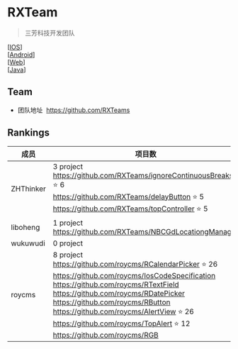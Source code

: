 # RXTeam  

> 三芳科技开发团队

[[IOS](IOS)]  
[[Android](Android)]  
[[Web](Web)]  
[[Java](Java)]  

## Team   

* 团队地址  https://github.com/RXTeams

## Rankings

成员      | 项目数 
----------|-------
ZHThinker | 3 project   <br>https://github.com/RXTeams/ignoreContinuousBreaks ⭐️ 6  <br>https://github.com/RXTeams/delayButton ⭐️ 5 <br>https://github.com/RXTeams/topController ⭐️ 5
liboheng  | 1 project   <br>https://github.com/RXTeams/NBCGdLocationgManager 
wukuwudi  | 0 project      
roycms    | 8 project  <br>https://github.com/roycms/RCalendarPicker ⭐️ 26 <br>https://github.com/roycms/IosCodeSpecification <br>https://github.com/roycms/RTextField <br>https://github.com/roycms/RDatePicker <br>https://github.com/roycms/RButton <br>https://github.com/roycms/AlertView ⭐️ 26 <br>https://github.com/roycms/TopAlert ⭐️ 12 <br>https://github.com/roycms/RGB 
